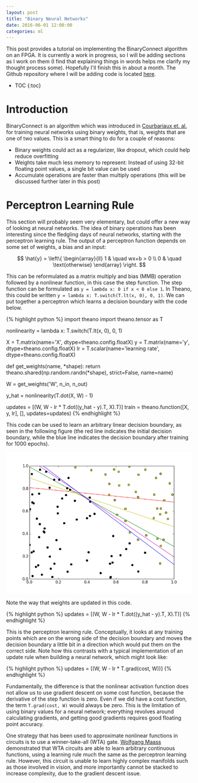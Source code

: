 ```yaml
---
layout: post
title: "Binary Neural Networks"
date: 2016-06-01 12:00:00
categories: ml
---
```


This post provides a tutorial on implementing the BinaryConnect algorithm on an FPGA. It is currently a work in progress, so I will be adding sections as I work on them (I find that explaining things in words helps me clarify my thought process some). Hopefully I'll finish this in about a month. The Github repository where I will be adding code is located [here](https://github.com/codekansas/binary-ml).

* TOC
{:toc}

# Introduction

BinaryConnect is an algorithm which was introduced in [Courbariaux et. al.](bengio) for training neural networks using binary weights, that is, weights that are one of two values. This is a smart thing to do for a couple of reasons:

 - Binary weights could act as a regularizer, like dropout, which could help reduce overfitting
 - Weights take much less memory to represent: Instead of using 32-bit floating point values, a single bit value can be used
 - Accumulate operations are faster than multiply operations (this will be discussed further later in this post)

# Perceptron Learning Rule

This section will probably seem very elementary, but could offer a new way of looking at neural networks. The idea of binary operations has been interesting since the fledgling days of neural networks, starting with the perceptron learning rule. The output of a perceptron function depends on some set of weights, a bias and an input:

$$
\hat{y} = \left\{
        \begin{array}{ll}
            1 & \quad wx+b > 0 \\
            0 & \quad \text{otherwise}
        \end{array}
    \right.
$$

This can be reformulated as a matrix multiply and bias (MMB) operation followed by a nonlinear function, in this case the step function. The step function can be formulated as `y = lambda x: 0 if x < 0 else 1`. In Theano, this could be written `y = lambda x: T.switch(T.lt(x, 0), 0, 1)`. We can put together a perceptron which learns a decision boundary with the code below.

{% highlight python %}
import theano
import theano.tensor as T

nonlinearity = lambda x: T.switch(T.lt(x, 0), 0, 1)

X = T.matrix(name='X', dtype=theano.config.floatX)
y = T.matrix(name='y', dtype=theano.config.floatX)
lr = T.scalar(name='learning rate', dtype=theano.config.floatX)

def get_weights(name, *shape):
    return theano.shared(np.random.randn(*shape), strict=False, name=name)

W = get_weights('W', n_in, n_out)

y_hat = nonlinearity(T.dot(X, W) - 1)

updates = [(W, W - lr * T.dot((y_hat - y).T, X).T)]
train = theano.function([X, y, lr], [], updates=updates)
{% endhighlight %}

This code can be used to learn an arbitrary linear decision boundary, as seen in the following figure (the red line indicates the initial decision boundary, while the blue line indicates the decision boundary after training for 1000 epochs).

![Perceptron updates](/resources/binary_ml/perceptron_updates.png)

Note the way that weights are updated in this code.

{% highlight python %}
updates = [(W, W - lr * T.dot((y_hat - y).T, X).T)]
{% endhighlight %}

This is the perceptron learning rule. Conceptually, it looks at any training points which are on the wrong side of the decision boundary and moves the decision boundary a little bit in a direction which would put them on the correct side. Note how this contrasts with a typical implementation of an update rule when building a neural network, which might look like:

{% highlight python %}
updates = [(W, W - lr * T.grad(cost, W))]
{% endhighlight %}

Fundamentally, the difference is that the nonlinear activation function does not allow us to use gradient descent on some cost function, because the derivative of the step function is zero. Even if we did have a cost function, the term `T.grad(cost, W)` would always be zero. This is the limitation of using binary values for a neural network; everything revolves around calculating gradients, and getting good gradients requires good floating point accuracy.

One strategy that has been used to approximate nonlinear functions in circuits is to use a winner-take-all (WTA) gate. [Wolfgang Maass](maass) demonstrated that WTA circuits are able to learn arbitrary continuous functions, using a learning rule much the same as the perceptron learning rule. However, this circuit is unable to learn highly complex manifolds such as those involved in vision, and more importantly cannot be stacked to increase complexity, due to the gradient descent issue.

<script src="https://ajax.googleapis.com/ajax/libs/jquery/2.2.2/jquery.min.js"></script>
<script type="text/javascript">
// Turn all headers into links back to the table of contents
$(document).ready(function() {
    $("article").find("h1, h2, h3, h4, h5, h6").each(function(index) {
        var content = $(this).text();
        $(this).html("<a href=\"#markdown-toc\" style=\"color: black;\">" + content + "</a>");
    });
});
</script>

[bengio]: http://arxiv.org/pdf/1511.00363v3.pdf
[original code]: https://github.com/MatthieuCourbariaux/BinaryConnect
[maass]: http://www.mitpressjournals.org/doi/abs/10.1162/089976600300014827?journalCode=neco#.V03BVZMrJE4